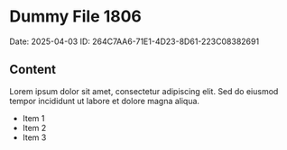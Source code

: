 # Dummy File 1806

Date: 2025-04-03
ID: 264C7AA6-71E1-4D23-8D61-223C08382691

## Content

Lorem ipsum dolor sit amet, consectetur adipiscing elit.
Sed do eiusmod tempor incididunt ut labore et dolore magna aliqua.

* Item 1
* Item 2
* Item 3

